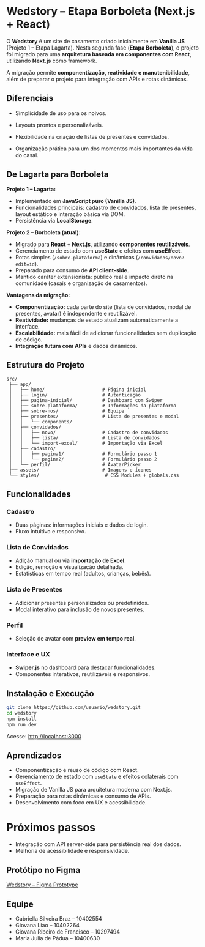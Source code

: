 # Wedstory – Etapa Borboleta (Next.js + React)

O **Wedstory** é um site de casamento criado inicialmente em **Vanilla JS** (Projeto 1 – Etapa Lagarta). Nesta segunda fase (**Etapa Borboleta**), o projeto foi migrado para uma **arquitetura baseada em componentes com React**, utilizando **Next.js** como framework.

A migração permite **componentização, reatividade e manutenibilidade**, além de preparar o projeto para integração com APIs e rotas dinâmicas.


## Diferenciais

- Simplicidade de uso para os noivos.

- Layouts prontos e personalizáveis.

- Flexibilidade na criação de listas de presentes e convidados.

- Organização prática para um dos momentos mais importantes da vida do casal.

 

## De Lagarta para Borboleta

**Projeto 1 – Lagarta:**

* Implementado em **JavaScript puro (Vanilla JS)**.
* Funcionalidades principais: cadastro de convidados, lista de presentes, layout estático e interação básica via DOM.
* Persistência via **LocalStorage**.

**Projeto 2 – Borboleta (atual):**

* Migrado para **React + Next.js**, utilizando **componentes reutilizáveis**.
* Gerenciamento de estado com **useState** e efeitos com **useEffect**.
* Rotas simples (`/sobre-plataforma`) e dinâmicas (`/convidados/novo?edit=id`).
* Preparado para consumo de **API client-side**.
* Mantido caráter extensionista: público real e impacto direto na comunidade (casais e organização de casamentos).

**Vantagens da migração:**

* **Componentização:** cada parte do site (lista de convidados, modal de presentes, avatar) é independente e reutilizável.
* **Reatividade:** mudanças de estado atualizam automaticamente a interface.
* **Escalabilidade:** mais fácil de adicionar funcionalidades sem duplicação de código.
* **Integração futura com APIs** e dados dinâmicos.



## Estrutura do Projeto

```
src/
 ├── app/
 │   ├── home/                     # Página inicial
 │   ├── login/                    # Autenticação
 │   ├── pagina-inicial/           # Dashboard com Swiper
 │   ├── sobre-plataforma/         # Informações da plataforma
 │   ├── sobre-nos/                # Equipe
 │   ├── presentes/                # Lista de presentes e modal
 │   │   └── components/
 │   ├── convidados/
 │   │   ├── novo/                 # Cadastro de convidados
 │   │   ├── lista/                # Lista de convidados
 │   │   └── import-excel/         # Importação via Excel
 │   ├── cadastro/
 │   │   ├── pagina1/              # Formulário passo 1
 │   │   └── pagina2/              # Formulário passo 2
 │   └── perfil/                   # AvatarPicker
 ├── assets/                       # Imagens e ícones
 └── styles/                        # CSS Modules + globals.css
```



## Funcionalidades

### Cadastro

* Duas páginas: informações iniciais e dados de login.
* Fluxo intuitivo e responsivo.

### Lista de Convidados

* Adição manual ou via **importação de Excel**.
* Edição, remoção e visualização detalhada.
* Estatísticas em tempo real (adultos, crianças, bebês).

### Lista de Presentes

* Adicionar presentes personalizados ou predefinidos.
* Modal interativo para inclusão de novos presentes.

### Perfil

* Seleção de avatar com **preview em tempo real**.

### Interface e UX

* **Swiper.js** no dashboard para destacar funcionalidades.
* Componentes interativos, reutilizáveis e responsivos.



## Instalação e Execução

```bash
git clone https://github.com/usuario/wedstory.git
cd wedstory
npm install
npm run dev
```

Acesse: [http://localhost:3000](http://localhost:3000)



## Aprendizados

* Componentização e reuso de código com React.
* Gerenciamento de estado com `useState` e efeitos colaterais com `useEffect`.
* Migração de Vanilla JS para arquitetura moderna com Next.js.
* Preparação para rotas dinâmicas e consumo de APIs.
* Desenvolvimento com foco em UX e acessibilidade.



# Próximos passos
- Integração com API server-side para persistência real dos dados.
- Melhoria de acessibilidade e responsividade.

## Protótipo no Figma

[Wedstory – Figma Prototype](https://www.figma.com/design/Gw830pcsNvTx8EGlyj1z0R/Wedstory?node-id=105-2&t=7RJGv8bIjQu4lio3-1)



## Equipe

* Gabriella Silveira Braz – 10402554
* Giovana Liao – 10402264
* Giovana Ribeiro de Francisco – 10297494
* Maria Julia de Pádua – 10400630

